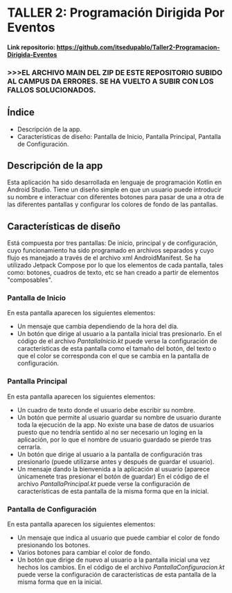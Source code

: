 # TALLER 2: Programación Dirigida Por Eventos
#### Link repositorio: https://github.com/itsedupablo/Taller2-Programacion-Dirigida-Eventos
### >>>EL ARCHIVO MAIN DEL ZIP DE ESTE REPOSITORIO SUBIDO AL CAMPUS DA ERRORES. SE HA VUELTO A SUBIR CON LOS FALLOS SOLUCIONADOS.
## Índice
- Descripción de la app.
- Características de diseño: Pantalla de Inicio, Pantalla Principal, Pantalla de Configuración.
## Descripción de la app
Esta aplicación ha sido desarrollada en lenguaje de programación Kotlin en Android Studio. 
Tiene un diseño simple en que un usuario puede introducir su nombre e interactuar con diferentes botones para pasar de una a otra de las diferentes pantallas y configurar los colores de fondo de las pantallas.
## Características de diseño
Está compuesta por tres pantallas: De inicio, principal y de configuración, cuyo funcionamiento ha sido programado en archivos separados y cuyo flujo es manejado a través de el archivo xml AndroidManifest. Se ha utilizado Jetpack Compose por lo que los elementos de cada pantalla, tales como: botones, cuadros de texto, etc se han creado a partir de elementos "composables".
### **Pantalla de Inicio**
En esta pantalla aparecen los siguientes elementos: 
- Un mensaje que cambia dependiendo de la hora del día.
- Un botón que dirige al usuario a la pantalla inicial tras presionarlo.
En el código de el archivo *PantallaInicio.kt* puede verse la configuración de características de esta pantalla como el tamaño del botón, del texto o que el color se corresponda con el que se cambia en la pantalla de configuración.
### **Pantalla Principal**
En esta pantalla aparecen los siguientes elementos: 
- Un cuadro de texto donde el usuario debe escribir su nombre.
- Un botón que permite al usuario guardar su nombre de usuario durante toda la ejecución de la app. No existe una base de datos de usuarios puesto que no tendría sentido al no ser necesario un loging en la aplicación, por lo que el nombre de usuario guardado se pierde tras cerrarla.
- Un botón que dirige al usuario a la pantalla de configuración tras presionarlo (puede utilizarse antes y después de guardar el usuario).
- Un mensaje dando la bienvenida a la aplicación al usuario (aparece únicamenete tras presionar el botón de guardar)
En el código de el archivo *PantallaPrincipal.kt* puede verse la configuración de características de esta pantalla de la misma forma que en la inicial.
### **Pantalla de Configuración**
En esta pantalla aparecen los siguientes elementos: 
- Un mensaje que indica al usuario que puede cambiar el color de fondo presionando los botones.
- Varios botones para cambiar el color de fondo. 
- Un botón que dirige de nuevo al usuario a la pantalla inicial una vez hechos los cambios.
En el código de el archivo *PantallaConfiguracion.kt* puede verse la configuración de características de esta pantalla de la misma forma que en la inicial.




